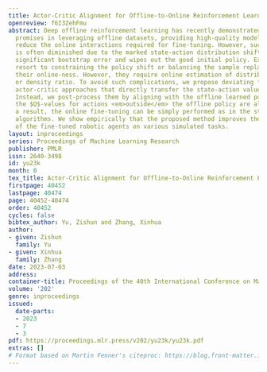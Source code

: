 ```yaml
---
title: Actor-Critic Alignment for Offline-to-Online Reinforcement Learning
openreview: f6I3ZehFmu
abstract: Deep offline reinforcement learning has recently demonstrated considerable
  promises in leveraging offline datasets, providing high-quality models that significantly
  reduce the online interactions required for fine-tuning. However, such a benefit
  is often diminished due to the marked state-action distribution shift, which causes
  significant bootstrap error and wipes out the good initial policy. Existing solutions
  resort to constraining the policy shift or balancing the sample replay based on
  their online-ness. However, they require online estimation of distribution divergence
  or density ratio. To avoid such complications, we propose deviating from existing
  actor-critic approaches that directly transfer the state-action value functions.
  Instead, we post-process them by aligning with the offline learned policy, so that
  the $Q$-values for actions <em>outside</em> the offline policy are also tamed. As
  a result, the online fine-tuning can be simply performed as in the standard actor-critic
  algorithms. We show empirically that the proposed method improves the performance
  of the fine-tuned robotic agents on various simulated tasks.
layout: inproceedings
series: Proceedings of Machine Learning Research
publisher: PMLR
issn: 2640-3498
id: yu23k
month: 0
tex_title: Actor-Critic Alignment for Offline-to-Online Reinforcement Learning
firstpage: 40452
lastpage: 40474
page: 40452-40474
order: 40452
cycles: false
bibtex_author: Yu, Zishun and Zhang, Xinhua
author:
- given: Zishun
  family: Yu
- given: Xinhua
  family: Zhang
date: 2023-07-03
address: 
container-title: Proceedings of the 40th International Conference on Machine Learning
volume: '202'
genre: inproceedings
issued:
  date-parts:
  - 2023
  - 7
  - 3
pdf: https://proceedings.mlr.press/v202/yu23k/yu23k.pdf
extras: []
# Format based on Martin Fenner's citeproc: https://blog.front-matter.io/posts/citeproc-yaml-for-bibliographies/
---
```

